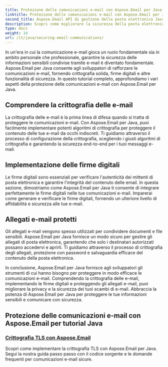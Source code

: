 ```yaml
---
title: Protezione delle comunicazioni e-mail con Aspose.Email per Java
linktitle: Protezione delle comunicazioni e-mail con Aspose.Email per Java
second_title: Aspose.Email API di gestione della posta elettronica Java
description: Scopri come migliorare la sicurezza della posta elettronica con Aspose.Email per Java. I nostri tutorial coprono la crittografia, le firme digitali e altro ancora per comunicazioni e-mail sicure.
type: docs
weight: 14
url: /it/java/securing-email-communications/
---
```


In un'era in cui la comunicazione e-mail gioca un ruolo fondamentale sia in ambito personale che professionale, garantire la sicurezza delle informazioni sensibili condivise tramite e-mail è diventato fondamentale. Aspose.Email per Java consente agli sviluppatori di rafforzare le comunicazioni e-mail, fornendo crittografia solida, firme digitali e altre funzionalità di sicurezza. In questo tutorial completo, approfondiamo i vari aspetti della protezione delle comunicazioni e-mail con Aspose.Email per Java.

## Comprendere la crittografia delle e-mail
La crittografia delle e-mail è la prima linea di difesa quando si tratta di proteggere le comunicazioni e-mail. Con Aspose.Email per Java, puoi facilmente implementare potenti algoritmi di crittografia per proteggere il contenuto delle tue e-mail da occhi indiscreti. Ti guidiamo attraverso il processo di configurazione della crittografia, scegliendo i giusti algoritmi di crittografia e garantendo la sicurezza end-to-end per i tuoi messaggi e-mail.

## Implementazione delle firme digitali
Le firme digitali sono essenziali per verificare l'autenticità dei mittenti di posta elettronica e garantire l'integrità del contenuto delle email. In questa sezione, dimostriamo come Aspose.Email per Java ti consente di integrare perfettamente le firme digitali nelle tue comunicazioni e-mail. Imparerai come generare e verificare le firme digitali, fornendo un ulteriore livello di affidabilità e sicurezza alle tue e-mail.

## Allegati e-mail protetti
Gli allegati e-mail vengono spesso utilizzati per condividere documenti e file sensibili. Aspose.Email per Java fornisce un modo sicuro per gestire gli allegati di posta elettronica, garantendo che solo i destinatari autorizzati possano accedervi e aprirli. Ti guidiamo attraverso il processo di crittografia degli allegati, protezione con password e salvaguardia efficace del contenuto della posta elettronica.

In conclusione, Aspose.Email per Java fornisce agli sviluppatori gli strumenti di cui hanno bisogno per proteggere in modo efficace le comunicazioni e-mail. Comprendendo la crittografia delle e-mail, implementando le firme digitali e proteggendo gli allegati e-mail, puoi migliorare la privacy e la sicurezza dei tuoi scambi di e-mail. Abbraccia la potenza di Aspose.Email per Java per proteggere le tue informazioni sensibili e comunicare con sicurezza.

## Protezione delle comunicazioni e-mail con Aspose.Email per tutorial Java
### [Crittografia TLS con Aspose.Email](./tls-encryption/)
Scopri come implementare la crittografia TLS con Aspose.Email per Java. Segui la nostra guida passo passo con il codice sorgente e le domande frequenti per comunicazioni e-mail sicure.